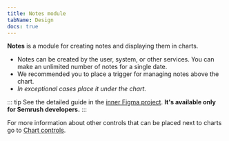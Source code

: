 ```yaml
---
title: Notes module
tabName: Design
docs: true
---
```


**Notes** is a module for creating notes and displaying them in charts.

- Notes can be created by the user, system, or other services. You can make an unlimited number of notes for a single date.
- We recommended you to place a trigger for managing notes above the chart.
- _In exceptional cases place it under the chart._

::: tip
See the detailed guide in the [inner Figma project](https://www.figma.com/file/eqedT6ztHYWNoikkTOmiUV/Notes-%E2%80%A2-List%2C-widget%2C-library?node-id=106%3A51861&viewport=961%2C72%2C0.5). **It's available only for Semrush developers.**
:::

For more information about other controls that can be placed next to charts go to [Chart controls](/data-display/chart-controls/chart-controls).
